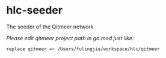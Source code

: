 # hlc-seeder
The seeder of the Qitmeer network

*Please edit qitmeer project path in go.mod just like:*
```bash
replace qitmeer => /Users/fulingjie/workspace/hlc/qitmeer
```